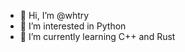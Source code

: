 - 👋 Hi, I’m @whtry
- 👀 I’m interested in Python
- 🌱 I’m currently learning C++ and Rust

<!---
whtry/whtry is a ✨ special ✨ repository because its `README.md` (this file) appears on your GitHub profile.
You can click the Preview link to take a look at your changes.
--->
